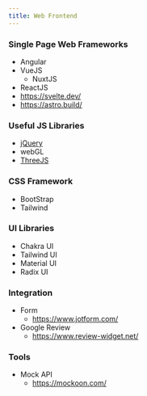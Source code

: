 ```yaml
---
title: Web Frontend
---
```


### Single Page Web Frameworks

- Angular
- VueJS
  - NuxtJS
- ReactJS
- https://svelte.dev/
- https://astro.build/

### Useful JS Libraries

- [jQuery](https://jquery.com/)
- webGL
- [ThreeJS](https://threejs.org/)

### CSS Framework

- BootStrap
- Tailwind

### UI Libraries

- Chakra UI
- Tailwind UI
- Material UI
- Radix UI

### Integration
- Form
  - https://www.jotform.com/
- Google Review
  - https://www.review-widget.net/

### Tools

- Mock API
  - https://mockoon.com/
